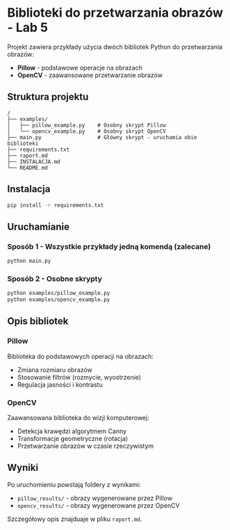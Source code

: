 # Biblioteki do przetwarzania obrazów - Lab 5

Projekt zawiera przykłady użycia dwóch bibliotek Python do przetwarzania obrazów:
- **Pillow** - podstawowe operacje na obrazach
- **OpenCV** - zaawansowane przetwarzanie obrazów

## Struktura projektu

```
/
├── examples/
│   ├── pillow_example.py    # Osobny skrypt Pillow
│   └── opencv_example.py    # Osobny skrypt OpenCV
├── main.py                  # Główny skrypt - uruchamia obie biblioteki
├── requirements.txt
├── raport.md
├── INSTALACJA.md
└── README.md
```

## Instalacja

```bash
pip install -r requirements.txt
```

## Uruchamianie

### Sposób 1 - Wszystkie przykłady jedną komendą (zalecane)
```bash
python main.py
```

### Sposób 2 - Osobne skrypty
```bash
python examples/pillow_example.py
python examples/opencv_example.py
```

## Opis bibliotek

### Pillow
Biblioteka do podstawowych operacji na obrazach:
- Zmiana rozmiaru obrazów
- Stosowanie filtrów (rozmycie, wyostrzenie)
- Regulacja jasności i kontrastu

### OpenCV  
Zaawansowana biblioteka do wizji komputerowej:
- Detekcja krawędzi algorytmem Canny
- Transformacje geometryczne (rotacja)
- Przetwarzanie obrazów w czasie rzeczywistym

## Wyniki

Po uruchomieniu powstają foldery z wynikami:
- `pillow_results/` - obrazy wygenerowane przez Pillow
- `opencv_results/` - obrazy wygenerowane przez OpenCV

Szczegółowy opis znajduaje w pliku `raport.md`.